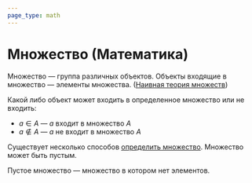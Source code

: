```yaml
---
page_type: math
---
```

# Множество (Математика)

Множество — группа различных объектов. Объекты входящие в множество — элементы множества. ([Наивная теория множеств](20221101230826.md))

Какой либо объект может входить в определенное множество или не входить:

* $a \in A$ — $a$ входит в множество $A$
* $a \notin A$ — $a$ не входит в множество $A$

Существует несколько способов [определить множество](20221031234358.md). Множество может быть пустым.

Пустое множество — множество в котором нет элементов.
